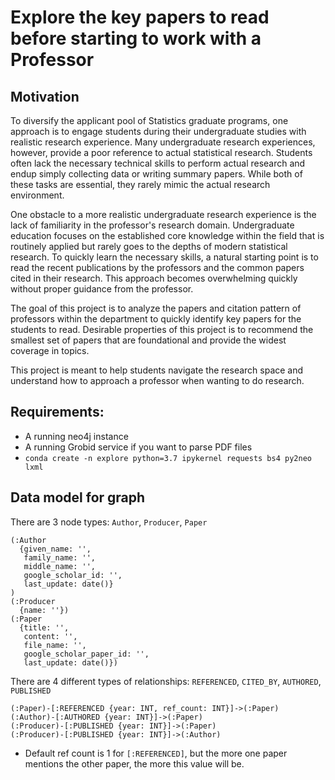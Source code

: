 # Explore the key papers to read before starting to work with a Professor

## Motivation
To diversify the applicant pool of Statistics graduate programs, one approach is
to engage students during their undergraduate studies with realistic research
experience. Many undergraduate research experiences, however, provide a poor
reference to actual statistical research. Students often lack the necessary
technical skills to perform actual research and endup simply collecting data
or writing summary papers. While both of these tasks are essential, they rarely
mimic the actual research environment.

One obstacle to a more realistic undergraduate research experience is the lack of
familiarity in the professor's research domain. Undergraduate education focuses
on the established core knowledge within the field that is routinely applied but
rarely goes to the depths of modern statistical research. To quickly learn the
necessary skills, a natural starting point is to read the recent publications
by the professors and the common papers cited in their research. This approach
becomes overwhelming quickly without proper guidance from the professor.

The goal of this project is to analyze the papers and citation pattern of professors
within the department to quickly identify key papers for the students to read. Desirable
properties of this project is to recommend the smallest set of papers that are foundational
and provide the widest coverage in topics.

This project is meant to help students navigate the research space
and understand how to approach a professor when wanting to do research.


## Requirements:
- A running neo4j instance
- A running Grobid service if you want to parse PDF files
- `conda create -n explore python=3.7 ipykernel requests bs4 py2neo lxml`

## Data model for graph
There are 3 node types: `Author`, `Producer`, `Paper`
```
(:Author
  {given_name: '',
   family_name: '',
   middle_name: '',
   google_scholar_id: '',
   last_update: date()}
)
(:Producer
  {name: ''})
(:Paper
  {title: '',
   content: '',
   file_name: '',
   google_scholar_paper_id: '',
   last_update: date()})
```

There are 4 different types of relationships: `REFERENCED`, `CITED_BY`, `AUTHORED`, `PUBLISHED` 
```
(:Paper)-[:REFERENCED {year: INT, ref_count: INT}]->(:Paper)  
(:Author)-[:AUTHORED {year: INT}]->(:Paper)
(:Producer)-[:PUBLISHED {year: INT}]->(:Paper)
(:Producer)-[:PUBLISHED {year: INT}]->(:Author)
```
- Default ref count is 1 for `[:REFERENCED]`, but the more one paper mentions the other paper, the more this value will be.

